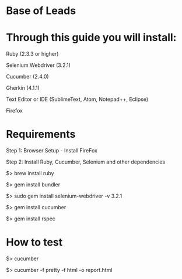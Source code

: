 # Base of Leads

# Through this guide you will install: 

Ruby (2.3.3 or higher)

Selenium Webdriver (3.2.1) 

Cucumber (2.4.0)

Gherkin (4.1.1)

Text Editor or IDE (SublimeText, Atom, Notepad++, Eclipse)

Firefox 


# Requirements

Step 1: Browser Setup - Install FireFox

Step 2: Install Ruby, Cucumber, Selenium and other dependencies

$> brew install ruby

$> gem install bundler

$> sudo gem install selenium-webdriver -v 3.2.1

$> gem install cucumber

$> gem install rspec

# How to test

$> cucumber

$> cucumber -f pretty -f html -o report.html
